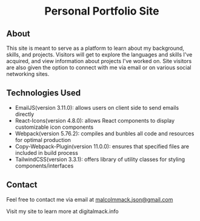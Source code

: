<div align= "center">

# Personal Portfolio Site

</div>

## About

This site is meant to serve as a platform to learn about my background, skills, and projects. Visitors will get to explore the languages and skills I've acquired, and view information about projects I've worked on. Site visitors are also given the option to connect with me via email or on various social networking sites.
<br>

## Technologies Used

- EmailJS(version 3.11.0): allows users on client side to send emails directly
- React-Icons(version 4.8.0): allows React components to display customizable icon components
- Webpack(version 5.76.2): compiles and bunbles all code and resources for optimal production
- Copy-Webpack-Plugin(version 11.0.0): ensures that specified files are included in build process
- TailwindCSS(version 3.3.1): offers library of utility classes for styling components/interfaces

## Contact

Feel free to contact me via email at malcolmmack.json@gmail.com

Visit my site to learn more at digitalmack.info
